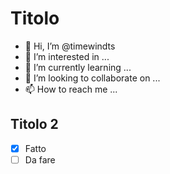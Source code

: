Titolo
======

- 👋 Hi, I’m @timewindts
- 👀 I’m interested in ...
- 🌱 I’m currently learning ...
- 💞️ I’m looking to collaborate on ...
- 📫 How to reach me ...

Titolo 2
--------
- [x] Fatto
- [ ] Da fare

<!---
timewindts/timewindts is a ✨ special ✨ repository because its `README.md` (this file) appears on your GitHub profile.
You can click the Preview link to take a look at your changes.
--->

